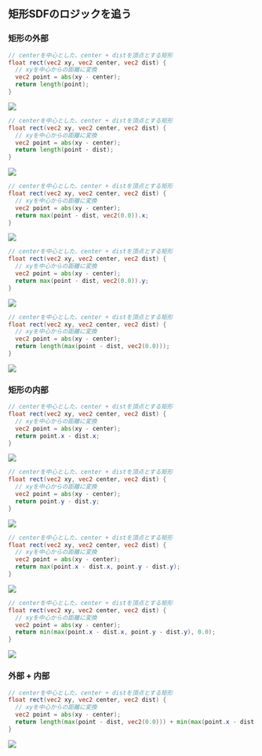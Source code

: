 ## 矩形SDFのロジックを追う

### 矩形の外部

```glsl
// centerを中心とした、center + distを頂点とする矩形
float rect(vec2 xy, vec2 center, vec2 dist) {
  // xyを中心からの距離に変換
  vec2 point = abs(xy - center);
  return length(point);
}
```

![](/src/canvas/sdf-rect-bg/doc/01.png)

```glsl
// centerを中心とした、center + distを頂点とする矩形
float rect(vec2 xy, vec2 center, vec2 dist) {
  // xyを中心からの距離に変換
  vec2 point = abs(xy - center);
  return length(point - dist);
}
```

![](/src/canvas/sdf-rect-bg/doc/02.png)

```glsl
// centerを中心とした、center + distを頂点とする矩形
float rect(vec2 xy, vec2 center, vec2 dist) {
  // xyを中心からの距離に変換
  vec2 point = abs(xy - center);
  return max(point - dist, vec2(0.0)).x;
}
```

![](/src/canvas/sdf-rect-bg/doc/03.png)

```glsl
// centerを中心とした、center + distを頂点とする矩形
float rect(vec2 xy, vec2 center, vec2 dist) {
  // xyを中心からの距離に変換
  vec2 point = abs(xy - center);
  return max(point - dist, vec2(0.0)).y;
}
```

![](/src/canvas/sdf-rect-bg/doc/04.png)

```glsl
// centerを中心とした、center + distを頂点とする矩形
float rect(vec2 xy, vec2 center, vec2 dist) {
  // xyを中心からの距離に変換
  vec2 point = abs(xy - center);
  return length(max(point - dist, vec2(0.0)));
}
```

![](/src/canvas/sdf-rect-bg/doc/05.png)

### 矩形の内部

```glsl
// centerを中心とした、center + distを頂点とする矩形
float rect(vec2 xy, vec2 center, vec2 dist) {
  // xyを中心からの距離に変換
  vec2 point = abs(xy - center);
  return point.x - dist.x;
}
```

![](/src/canvas/sdf-rect-bg/doc/06.png)

```glsl
// centerを中心とした、center + distを頂点とする矩形
float rect(vec2 xy, vec2 center, vec2 dist) {
  // xyを中心からの距離に変換
  vec2 point = abs(xy - center);
  return point.y - dist.y;
}
```

![](/src/canvas/sdf-rect-bg/doc/07.png)


```glsl
// centerを中心とした、center + distを頂点とする矩形
float rect(vec2 xy, vec2 center, vec2 dist) {
  // xyを中心からの距離に変換
  vec2 point = abs(xy - center);
  return max(point.x - dist.x, point.y - dist.y);
}
```

![](/src/canvas/sdf-rect-bg/doc/08.png)

```glsl
// centerを中心とした、center + distを頂点とする矩形
float rect(vec2 xy, vec2 center, vec2 dist) {
  // xyを中心からの距離に変換
  vec2 point = abs(xy - center);
  return min(max(point.x - dist.x, point.y - dist.y), 0.0);
}
```

![](/src/canvas/sdf-rect-bg/doc/09.png)

### 外部 + 内部

```glsl
// centerを中心とした、center + distを頂点とする矩形
float rect(vec2 xy, vec2 center, vec2 dist) {
  // xyを中心からの距離に変換
  vec2 point = abs(xy - center);
  return length(max(point - dist, vec2(0.0))) + min(max(point.x - dist.x, point.y - dist.y), 0.0);
}
```

![](/src/canvas/sdf-rect-bg/doc/10.png)